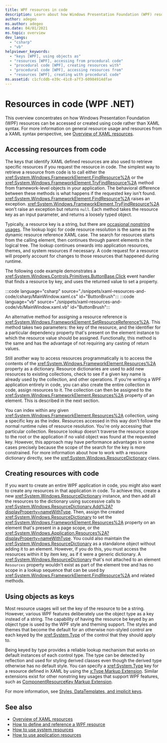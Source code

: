 ```yaml
---
title: WPF resources in code
description: Learn about how Windows Presentation Foundation (WPF) resources, typically defined and used in XAML, can be used in code. Resources can be accessed, created, and managed in code.
author: adegeo
ms.author: adegeo
ms.date: 04/01/2021
ms.topic: overview
dev_langs: 
  - "csharp"
  - "vb"
helpviewer_keywords: 
  - "keys [WPF], using objects as"
  - "resources [WPF], accessing from procedural code"
  - "procedural code [WPF], creating resources with"
  - "procedural code [WPF], accessing resources from"
  - "resources [WPF], creating with procedural code"
ms.assetid: c1cfcddb-e39c-41c8-a7f3-60984914dfae
---
```


# Resources in code (WPF .NET)

This overview concentrates on how Windows Presentation Foundation (WPF) resources can be accessed or created using code rather than XAML syntax. For more information on general resource usage and resources from a XAML syntax perspective, see [Overview of XAML resources](xaml-resources-overview.md).

## Accessing resources from code

The keys that identify XAML defined resources are also used to retrieve specific resources if you request the resource in code. The simplest way to retrieve a resource from code is to call either the <xref:System.Windows.FrameworkElement.FindResource%2A> or the <xref:System.Windows.FrameworkElement.TryFindResource%2A> method from framework-level objects in your application. The behavioral difference between these methods is what happens if the requested key isn't found. <xref:System.Windows.FrameworkElement.FindResource%2A> raises an exception. <xref:System.Windows.FrameworkElement.TryFindResource%2A> won't raise an exception but returns `null`. Each method takes the resource key as an input parameter, and returns a loosely typed object.

Typically, a resource key is a string, but there are [occasional nonstring usages](#using-objects-as-keys). The lookup logic for code resource resolution is the same as the dynamic resource reference XAML case. The search for resources starts from the calling element, then continues through parent elements in the logical tree. The lookup continues onwards into application resources, themes, and system resources if necessary. A code request for a resource will properly account for changes to those resources that happened during runtime.

The following code example demonstrates a <xref:System.Windows.Controls.Primitives.ButtonBase.Click> event handler that finds a resource by key, and uses the returned value to set a property.

:::code language="csharp" source="./snippets/xaml-resources-and-code/csharp/MainWindow.xaml.cs" id="ButtonBrush":::
:::code language="vb" source="./snippets/xaml-resources-and-code/vb/MainWindow.xaml.vb" id="ButtonBrush":::

An alternative method for assigning a resource reference is <xref:System.Windows.FrameworkElement.SetResourceReference%2A>. This method takes two parameters: the key of the resource, and the identifier for a particular dependency property that's present on the element instance to which the resource value should be assigned. Functionally, this method is the same and has the advantage of not requiring any casting of return values.

Still another way to access resources programmatically is to access the contents of the <xref:System.Windows.FrameworkElement.Resources%2A> property as a dictionary. Resource dictionaries are used to add new resources to existing collections, check to see if a given key name is already used by the collection, and other operations. If you're writing a WPF application entirely in code, you can also create the entire collection in code, assign resources to it. The collection can then be assigned to the <xref:System.Windows.FrameworkElement.Resources%2A> property of an element. This is described in the next section.

You can index within any given <xref:System.Windows.FrameworkElement.Resources%2A> collection, using a specific key as the index. Resources accessed in this way don't follow the normal runtime rules of resource resolution. You're only accessing that particular collection. Resource lookup doesn't traverse the resource scope to the root or the application if no valid object was found at the requested key. However, this approach may have performance advantages in some cases precisely because the scope of the search for the key is more constrained. For more information about how to work with a resource dictionary directly, see the <xref:System.Windows.ResourceDictionary> class.

## Creating resources with code

If you want to create an entire WPF application in code, you might also want to create any resources in that application in code. To achieve this, create a new <xref:System.Windows.ResourceDictionary> instance, and then add all the resources to the dictionary using successive calls to <xref:System.Windows.ResourceDictionary.Add%2A?displayProperty=nameWithType>. Then, assign the created <xref:System.Windows.ResourceDictionary> to set the <xref:System.Windows.FrameworkElement.Resources%2A> property on an element that's present in a page scope, or the <xref:System.Windows.Application.Resources%2A?displayProperty=nameWithType>. You could also maintain the <xref:System.Windows.ResourceDictionary> as a standalone object without adding it to an element. However, if you do this, you must access the resources within it by item key, as if it were a generic dictionary. A <xref:System.Windows.ResourceDictionary> that's not attached to an element `Resources` property wouldn't exist as part of the element tree and has no scope in a lookup sequence that can be used by <xref:System.Windows.FrameworkElement.FindResource%2A> and related methods.

## Using objects as keys

Most resource usages will set the key of the resource to be a string. However, various WPF features deliberately use the object type as a key instead of a string. The capability of having the resource be keyed by an object type is used by the WPF style and theming support. The styles and themes that become the default for an otherwise non-styled control are each keyed by the <xref:System.Type> of the control that they should apply to.

Being keyed by type provides a reliable lookup mechanism that works on default instances of each control type. The type can be detected by reflection and used for styling derived classes even though the derived type otherwise has no default style. You can specify a <xref:System.Type> key for a resource defined in XAML by using the [x:Type Markup Extension](/dotnet/desktop-wpf/xaml-services/xtype-markup-extension). Similar extensions exist for other nonstring key usages that support WPF features, such as [ComponentResourceKey Markup Extension](../../../framework/wpf/advanced/componentresourcekey-markup-extension.md).

For more information, see [Styles, DataTemplates, and implicit keys](xaml-resources-overview.md#styles-datatemplates-and-implicit-keys).

## See also

- [Overview of XAML resources](xaml-resources-overview.md)
- [How to define and reference a WPF resource](xaml-resources-how-to-define-and-reference.md)
- [How to use system resources](xaml-resources-how-to-use-system.md)
- [How to use application resources](xaml-resources-how-to-use-application.md)
